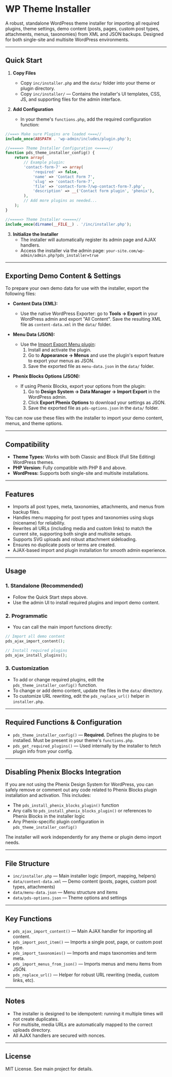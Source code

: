 # WP Theme Installer

A robust, standalone WordPress theme installer for importing all required plugins, theme settings, demo content (posts, pages, custom post types, attachments, menus, taxonomies) from XML and JSON backups. Designed for both single-site and multisite WordPress environments.

---

## Quick Start

1. **Copy Files**
   - Copy `inc/installer.php` and the `data/` folder into your theme or plugin directory.
   - Copy `inc/installer/` — Contains the installer's UI templates, CSS, JS, and supporting files for the admin interface.

2. **Add Configuration**
   - In your theme's `functions.php`, add the required configuration function:

```php
//===> Make sure Plugins are loaded <===//
include_once(ABSPATH . 'wp-admin/includes/plugin.php');

//=====> Theme Installer Configuration <=====//
function pds_theme_installer_config() {
    return array(
        // Example plugin:
        'contact-form-7' => array(
            'required' => false,
            'name' => 'Contact Form 7',
            'slug' => 'contact-form-7',
            'file' => 'contact-form-7/wp-contact-form-7.php',
            'description' => __('Contact form plugin', 'phenix'),
        ),
        // Add more plugins as needed...
    );
}

//=====> Theme Installer <=====//
include_once(dirname(__FILE__) . '/inc/installer.php');
```

3. **Initialize the Installer**
   - The installer will automatically register its admin page and AJAX handlers.
   - Access the installer via the admin page: `your-site.com/wp-admin/admin.php?pds_installer=true`

---

## Exporting Demo Content & Settings

To prepare your own demo data for use with the installer, export the following files:

- **Content Data (XML):**
  - Use the native WordPress Exporter: go to **Tools → Export** in your WordPress admin and export "All Content". Save the resulting XML file as `content-data.xml` in the `data/` folder.

- **Menu Data (JSON):**
  - Use the [Import Export Menu plugin](https://wordpress.org/plugins/import-export-menu/):
    1. Install and activate the plugin.
    2. Go to **Appearance → Menus** and use the plugin's export feature to export your menus as JSON.
    3. Save the exported file as `menu-data.json` in the `data/` folder.

- **Phenix Blocks Options (JSON):**
  - If using Phenix Blocks, export your options from the plugin:
    1. Go to **Design System → Data Manager → Import Export** in the WordPress admin.
    2. Click **Export Phenix Options** to download your settings as JSON.
    3. Save the exported file as `pds-options.json` in the `data/` folder.

You can now use these files with the installer to import your demo content, menus, and theme options.

---


## Compatibility
- **Theme Types:** Works with both Classic and Block (Full Site Editing) WordPress themes.
- **PHP Version:** Fully compatible with PHP 8 and above.
- **WordPress:** Supports both single-site and multisite installations.

---

## Features
- Imports all post types, meta, taxonomies, attachments, and menus from backup files.
- Handles menu mapping for post types and taxonomies using slugs (nicename) for reliability.
- Rewrites all URLs (including media and custom links) to match the current site, supporting both single and multisite setups.
- Supports SVG uploads and robust attachment sideloading.
- Ensures no duplicate posts or terms are created.
- AJAX-based import and plugin installation for smooth admin experience.

---

## Usage

### 1. Standalone (Recommended)
- Follow the Quick Start steps above.
- Use the admin UI to install required plugins and import demo content.

### 2. Programmatic
- You can call the main import functions directly:

```php
// Import all demo content
pds_ajax_import_content();

// Install required plugins
pds_ajax_install_plugins();
```

### 3. Customization
- To add or change required plugins, edit the `pds_theme_installer_config()` function.
- To change or add demo content, update the files in the `data/` directory.
- To customize URL rewriting, edit the `pds_replace_url()` helper in `installer.php`.

---

## Required Functions & Configuration

- `pds_theme_installer_config()` — **Required.** Defines the plugins to be installed. Must be present in your theme's `functions.php`.
- `pds_get_required_plugins()` — Used internally by the installer to fetch plugin info from your config.

---

## Disabling Phenix Blocks Integration
If you are not using the Phenix Design System for WordPress, you can safely remove or comment out any code related to Phenix Blocks plugin installation and activation. This includes:
- The `pds_install_phenix_blocks_plugin()` function
- Any calls to `pds_install_phenix_blocks_plugin()` or references to Phenix Blocks in the installer logic
- Any Phenix-specific plugin configuration in `pds_theme_installer_config()`

The installer will work independently for any theme or plugin demo import needs.

---

## File Structure
- `inc/installer.php` — Main installer logic (import, mapping, helpers)
- `data/content-data.xml` — Demo content (posts, pages, custom post types, attachments)
- `data/menu-data.json` — Menu structure and items
- `data/pds-options.json` — Theme options and settings

---

## Key Functions
- `pds_ajax_import_content()` — Main AJAX handler for importing all content.
- `pds_import_post_item()` — Imports a single post, page, or custom post type.
- `pds_import_taxonomies()` — Imports and maps taxonomies and term meta.
- `pds_import_menus_from_json()` — Imports menus and menu items from JSON.
- `pds_replace_url()` — Helper for robust URL rewriting (media, custom links, etc).

---

## Notes
- The installer is designed to be idempotent: running it multiple times will not create duplicates.
- For multisite, media URLs are automatically mapped to the correct uploads directory.
- All AJAX handlers are secured with nonces.

---

## License
MIT License. See main project for details.
